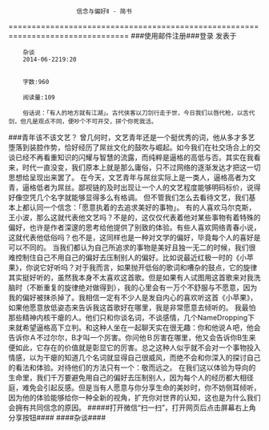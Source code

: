                        信念与偏好Ⅱ - 简书
================================================================================
###使用邮件注册###登录        发表于


        
        杂谈
        2014-06-2219:20


        字数:960

        阅读量:109

        俗话说：「有人的地方就有江湖」。古代侠客以刀剑行走于世，今日我们以唇代枪，以舌代剑，但凡是观点不同，便吵个不可开交，拼个你死我活。
###青年该不该文艺？        曾几何时，文艺青年还是一个挺优秀的词，他从多才多艺堕落到装腔作势，恰好经历了屌丝文化的鼓吹与崛起。如今我们在社交场合上的交谈已经不再看重知识的闪耀与智慧的流露，而纯粹是逼格的高低与否。其实在我看来，时代一直没变，我们原本上就是那么庸俗，只不过网络的逐渐发达才把这一切思想给呈现出来罢了。
        在今天，文艺青年与屌丝实际上是一类人，逼格高者为文青，逼格低者为屌丝。鄙视链的及时出现让一个人的文艺程度能够明码标价，说得好像空凭几个名字就能够显得多么有格调。
        但不管我们怎么去看待文艺，我们基本上都认同一个信念：「愿意执着的去追求美好的事物」。
        有的人喜欢马尔克斯，王小波，那么这就代表他文艺吗？不是的，这仅仅代表着他对某些事物有着特殊的偏好，也许是作者深邃的思考给他提供了别致的体验。有些人喜欢网络青春小说，这就代表他低俗吗？也不是，这同样也是一种对文学的偏好，毕竟每个人的喜好是可以不同的。
        当我们都认为自己所追求的事物是美好且独一无二的时候，我们很难控制住自己不用自己的偏好去压制别人的偏好。比如说最近红极一时的《小苹果》，你说它好听吗？对于我而言，如果抛开低俗的歌词和嘈杂的鼓点，它的旋律其实挺好听的，虽然我本身不太喜欢这首歌。但是如果有人试图用这首歌来对我洗脑时（不断重复的旋律绝对做得到），我的心里会有一万个不舒服与不愿意，因为我的偏好被抹杀掉了。我相信一定有不少人是发自内心的喜欢听这首《小苹果》，如果他愿意放低姿态来告诉我这首歌好在哪里，我是非常愿意去倾听的。
        我最怕那些精神内核干瘪的人。他们只和你谈名词，不谈感情，几个NameDropping下来就希望逼格高下立判。和这种人坐在一起聊天实在很无趣：你和他说Ａ吧，他会告诉你Ａ不过尔尔，B才叫一个厉害。你问他Ｂ厉害在哪里，他又会告诉你B生来便如此，它存在的价值就是彰显它的厉害。总之这种人似乎就不会对一个事物投入情感，以为干瘪的知道几个名词就显得自己很威风，而绝不会和你深入的探讨自己的看法和体验。对待他们的方法只有一个：敬而远之。
        在我们这以体验为导向的生命里，我们千万要避免用自己的偏好去压制别人，因为每个人的经历都大相径庭，难免会引起反感。但是当有人愿意与你分享生命的美妙时，你不妨侧耳倾听，因为他的体验能够给你一种全新的视角，扩充你对世界的认知，这也是为什么我们会拥有共同信念的原因。
#####打开微信“扫一扫”，打开网页后点击屏幕右上角分享按钮####
        ####杂谈####
      